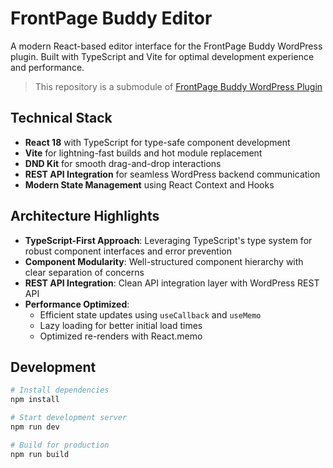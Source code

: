 # FrontPage Buddy Editor

A modern React-based editor interface for the FrontPage Buddy WordPress plugin. Built with TypeScript and Vite for optimal development experience and performance.

> This repository is a submodule of [FrontPage Buddy WordPress Plugin](https://github.com/ckchaudhary/frontpage-buddy)

## Technical Stack

- **React 18** with TypeScript for type-safe component development
- **Vite** for lightning-fast builds and hot module replacement
- **DND Kit** for smooth drag-and-drop interactions
- **REST API Integration** for seamless WordPress backend communication
- **Modern State Management** using React Context and Hooks

## Architecture Highlights

- **TypeScript-First Approach**: Leveraging TypeScript's type system for robust component interfaces and error prevention
- **Component Modularity**: Well-structured component hierarchy with clear separation of concerns
- **REST API Integration**: Clean API integration layer with WordPress REST API
- **Performance Optimized**: 
  - Efficient state updates using `useCallback` and `useMemo`
  - Lazy loading for better initial load times
  - Optimized re-renders with React.memo

## Development

```bash
# Install dependencies
npm install

# Start development server
npm run dev

# Build for production
npm run build